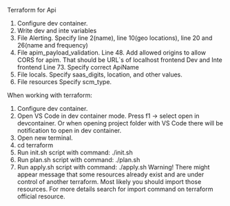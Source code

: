 Terraform for Api

1) Configure dev container. 
2) Write dev and inte variables
3) File Alerting. Specify line 2(name), line 10(geo locations), line 20 and 26(name and frequency)
4) File apim_payload_validation.
   Line 48. Add allowed origins to allow CORS for apim. That should be URL`s of localhost frontend Dev and Inte frontend 
   Line 73. Specify correct ApiName
5) File locals.
   Specify saas_digits, location, and other values.
6) File resources
   Specify scm_type.


When working with terraform:
1) Configure dev container.
2) Open VS Code in dev container mode. 
   Press f1 -> select open in devcontainer. Or when opening project folder with VS Code there will be 
   notification to open in dev container.
3) Open new terminal.
4) cd terraform
5) Run init.sh script with command: ./init.sh
6) Run plan.sh script with command: ./plan.sh
7) Run apply.sh script with command: ./apply.sh
Warning! There might appear message that some resources already exist and are under control of another terraform.
	 Most likely you should import those resources. For more details search for import command on terraform official resource.